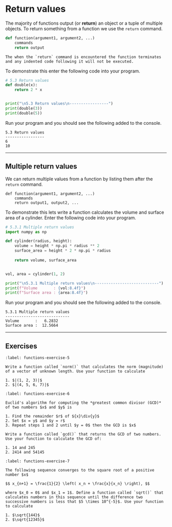# Return values

The majority of functions output (or **return**) an object or a tuple of multiple objects. To return something from a function we use the `return` command.

```python
def function(argument1, argument2, ...)
    commands
    return output
```

```{important}
The when the `return` command is encountered the function terminates and any indented code following it will not be executed. 
```

To demonstrate this enter the following code into your program.

```python
# 5.3 Return values
def double(x):
    return 2 * x


print("\n5.3 Return values\n-----------------")
print(double(3))
print(double(5))
```

Run your program and you should see the following added to the console.

```text
5.3 Return values
-----------------
6
10
```

---

## Multiple return values

We can return multiple values from a function by listing them after the `return` command.

```text
def function(argument1, argument2, ...)
    commands
    return output1, output2, ...
```

To demonstrate this lets write a function calculates the volume and surface area of a cylinder. Enter the following code into your program.

```python
# 5.3.1 Multiple return values
import numpy as np

def cylinder(radius, height):
    volume = height * np.pi * radius ** 2
    surface_area = height * 2 * np.pi * radius
    
    return volume, surface_area


vol, area = cylinder(1, 2)

print("\n5.3.1 Multiple return values\n----------------------------")
print(f"Volume       : {vol:8.4f}")
print(f"Surface area : {area:8.4f}")
```

Run your program and you should see the following added to the console.

```text
5.3.1 Multiple return values
----------------------------
Volume       :   6.2832
Surface area :  12.5664
```

---

## Exercises

```{exercise}
:label: functions-exercise-5

Write a function called `norm()` that calculates the norm (magnitude) of a vector of unknown length. Use your function to calculate

1. $|(1, 2, 3)|$
2. $|(4, 5, 6, 7)|$

```

```{exercise}
:label: functions-exercise-6

Euclid's algorithm for computing the *greatest common divisor (GCD)* of two numbers $x$ and $y$ is

1. Find the remainder $r$ of ${x}\div{y}$
2. Set $x = y$ and $y = r$
3. Repeat steps 1 and 2 until $y = 0$ then the GCD is $x$

Write a function called `gcd()` that returns the GCD of two numbers. Use your function to calculate the GCD of:

1. 14 and 245
2. 2414 and 54145
```

```{exercise}
:label: functions-exercise-7

The following sequence converges to the square root of a positive number $x$

$$ x_{n+1} = \frac{1}{2} \left( x_n + \frac{x}{x_n} \right), $$

where $x_0 = 0$ and $x_1 = 1$. Define a function called `sqrt()` that calculates numbers in this sequence until the difference two successive numbers is less that $5 \times 10^{-5}$. Use your function to calculate

1. $\sqrt{144}$
2. $\sqrt{12345}$
```